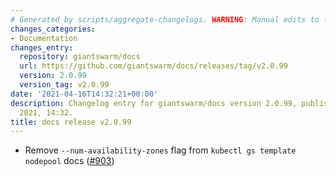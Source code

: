 ```yaml
---
# Generated by scripts/aggregate-changelogs. WARNING: Manual edits to this files will be overwritten.
changes_categories:
- Documentation
changes_entry:
  repository: giantswarm/docs
  url: https://github.com/giantswarm/docs/releases/tag/v2.0.99
  version: 2.0.99
  version_tag: v2.0.99
date: '2021-04-16T14:32:21+00:00'
description: Changelog entry for giantswarm/docs version 2.0.99, published on 16 April
  2021, 14:32.
title: docs release v2.0.99
---
```


- Remove `--num-availability-zones` flag from `kubectl gs template nodepool` docs ([#903](https://github.com/giantswarm/docs/pull/903))
